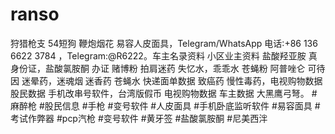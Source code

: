 # ranso
狩猎枪支 54短狗 鞭炮烟花 易容人皮面具，Telegram/WhatsApp 电话:+86 136 6622 3784 ，Telegram:@R6222。车主名录资料 小区业主资料 盐酸羟亚胺 真身份证，盐酸氯胺酮 办证 赌博粉 拍肩迷药 失忆水，乖乖水 苍蝇粉 阿普唑仑 可待因 迷晕药，迷魂烟 迷香药 苍蝇水 快递面单数据 致癌药 慢性毒药，电视购物数据 股民数据 手机改串号软件，台湾版假币 电视购物数据 车主数据 大黑鹰弓弩。 #麻醉枪 #股民信息 #手枪 #变号软件 #人皮面具 #手机卧底监听软件 #易容面具  #考试作弊器 #pcp汽枪 #变号软件 #黄牙签 #盐酸氯胺酮 #尼美西泮
